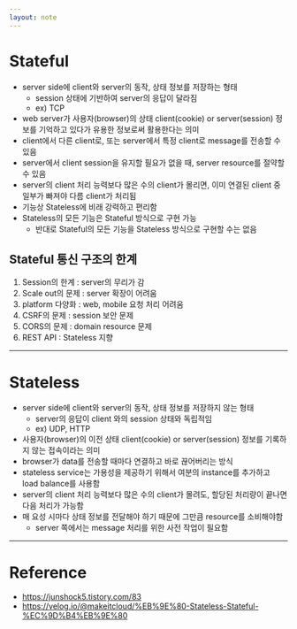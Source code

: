 ```yaml
---
layout: note
---
```


# Stateful

- server side에 client와 server의 동작, 상태 정보를 저장하는 형태
    - session 상태에 기반하여 server의 응답이 달라짐
    - ex) TCP
- web server가 사용자(browser)의 상태 client(cookie) or server(session) 정보를 기억하고 있다가 유용한 정보로써 활용한다는 의미
- client에서 다른 client로, 또는 server에서 특정 client로 message를 전송할 수 있음
- server에서 client session을 유지할 필요가 없을 때, server resource를 절약할 수 있음
- server의 client 처리 능력보다 많은 수의 client가 몰리면, 이미 연결된 client 중 일부가 빠져야 다름 client가 처리됨
- 기능상 Stateless에 비래 강력하고 편리함
- Stateless의 모든 기능은 Stateful 방식으로 구현 가능
    - 반대로 Stateful의 모든 기능을 Stateless 방식으로 구현할 수는 없음

## Stateful 통신 구조의 한계

1. Session의 한계 : server의 무리가 감
2. Scale out의 문제 : server 확장이 어려움
3. platform 다양화 : web, mobile 요청 처리 어려움
4. CSRF의 문제 : session 보안 문제
5. CORS의 문제 : domain resource 문제
6. REST API : Stateless 지향

---

# Stateless

- server side에 client와 server의 동작, 상태 정보를 저장하지 않는 형태
    - server의 응답이 client 와의 session 상태와 독립적임
    - ex) UDP, HTTP
- 사용자(browser)의 이전 상태 client(cookie) or server(session) 정보를 기록하지 않는 접속이라는 의미
- browser가 data를 전송할 때마다 연결하고 바로 끊어버리는 방식
- stateless service는 가용성을 제공하기 위해서 여분의 instance를 추가하고 load balance를 사용함
- server의 client 처리 능력보다 많은 수의 client가 몰려도, 할당된 처리량이 끝나면 다음 처리가 가능함
- 매 요성 시마다 상태 정보를 전달해야 하기 때문에 그만큼 resource를 소비해야함
    - server 쪽에서는 message 처리를 위한 사전 작업이 필요함

---

# Reference

- https://junshock5.tistory.com/83
- https://velog.io/@makeitcloud/%EB%9E%80-Stateless-Stateful-%EC%9D%B4%EB%9E%80
